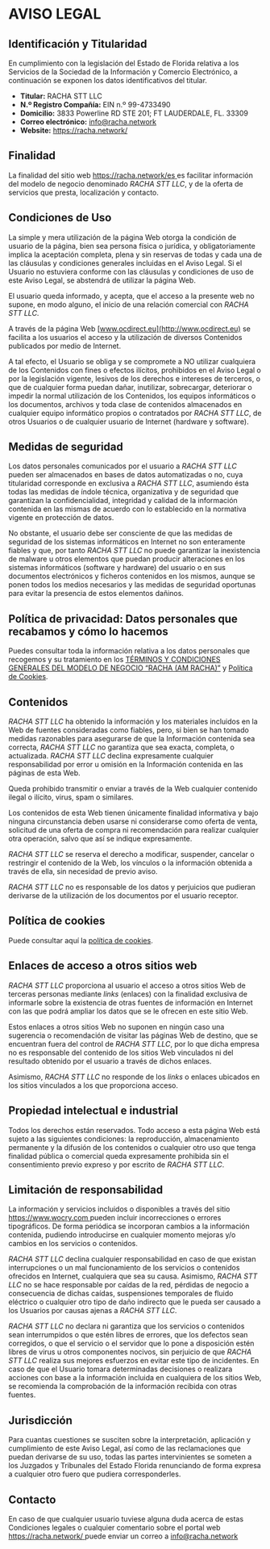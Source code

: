 # AVISO LEGAL

## Identificación y Titularidad

En cumplimiento con la legislación del Estado de Florida relativa a los Servicios de la Sociedad de la Información y Comercio Electrónico, a continuación se exponen los datos identificativos del titular.

- **Titular:** RACHA STT LLC  
- **N.º Registro Compañía:** EIN n.º 99-4733490  
- **Domicilio:** 3833 Powerline RD STE 201; FT LAUDERDALE, FL. 33309  
- **Correo electrónico:** info@racha.network  
- **Website:** [https://racha.network/ ](https://racha.network/ )

## Finalidad

La finalidad del sitio web [https://racha.network/es ](https://racha.network/es ) es facilitar información del modelo de negocio denominado *RACHA STT LLC*, y de la oferta de servicios que presta, localización y contacto.

## Condiciones de Uso

La simple y mera utilización de la página Web otorga la condición de usuario de la página, bien sea persona física o jurídica, y obligatoriamente implica la aceptación completa, plena y sin reservas de todas y cada una de las cláusulas y condiciones generales incluidas en el Aviso Legal. Si el Usuario no estuviera conforme con las cláusulas y condiciones de uso de este Aviso Legal, se abstendrá de utilizar la página Web.

El usuario queda informado, y acepta, que el acceso a la presente web no supone, en modo alguno, el inicio de una relación comercial con *RACHA STT LLC*.

A través de la página Web [www.ocdirect.eu](http://www.ocdirect.eu) se facilita a los usuarios el acceso y la utilización de diversos Contenidos publicados por medio de Internet.

A tal efecto, el Usuario se obliga y se compromete a NO utilizar cualquiera de los Contenidos con fines o efectos ilícitos, prohibidos en el Aviso Legal o por la legislación vigente, lesivos de los derechos e intereses de terceros, o que de cualquier forma puedan dañar, inutilizar, sobrecargar, deteriorar o impedir la normal utilización de los Contenidos, los equipos informáticos o los documentos, archivos y toda clase de contenidos almacenados en cualquier equipo informático propios o contratados por *RACHA STT LLC*, de otros Usuarios o de cualquier usuario de Internet (hardware y software).

## Medidas de seguridad

Los datos personales comunicados por el usuario a *RACHA STT LLC* pueden ser almacenados en bases de datos automatizadas o no, cuya titularidad corresponde en exclusiva a *RACHA STT LLC*, asumiendo ésta todas las medidas de índole técnica, organizativa y de seguridad que garantizan la confidencialidad, integridad y calidad de la información contenida en las mismas de acuerdo con lo establecido en la normativa vigente en protección de datos.

No obstante, el usuario debe ser consciente de que las medidas de seguridad de los sistemas informáticos en Internet no son enteramente fiables y que, por tanto *RACHA STT LLC* no puede garantizar la inexistencia de malware u otros elementos que puedan producir alteraciones en los sistemas informáticos (software y hardware) del usuario o en sus documentos electrónicos y ficheros contenidos en los mismos, aunque se ponen todos los medios necesarios y las medidas de seguridad oportunas para evitar la presencia de estos elementos dañinos.

## Política de privacidad: Datos personales que recabamos y cómo lo hacemos

Puedes consultar toda la información relativa a los datos personales que recogemos y su tratamiento en los [TÉRMINOS Y CONDICIONES GENERALES DEL MODELO DE NEGOCIO “RACHA (AM RACHA)”](https://racha.network/tyc) y [Política de Cookies](https://racha.network/cookies).

## Contenidos

*RACHA STT LLC* ha obtenido la información y los materiales incluidos en la Web de fuentes consideradas como fiables, pero, si bien se han tomado medidas razonables para asegurarse de que la Información contenida sea correcta, *RACHA STT LLC* no garantiza que sea exacta, completa, o actualizada. *RACHA STT LLC* declina expresamente cualquier responsabilidad por error u omisión en la Información contenida en las páginas de esta Web.

Queda prohibido transmitir o enviar a través de la Web cualquier contenido ilegal o ilícito, virus, spam o similares.

Los contenidos de esta Web tienen únicamente finalidad informativa y bajo ninguna circunstancia deben usarse ni considerarse como oferta de venta, solicitud de una oferta de compra ni recomendación para realizar cualquier otra operación, salvo que así se indique expresamente.

*RACHA STT LLC* se reserva el derecho a modificar, suspender, cancelar o restringir el contenido de la Web, los vínculos o la información obtenida a través de ella, sin necesidad de previo aviso.

*RACHA STT LLC* no es responsable de los datos y perjuicios que pudieran derivarse de la utilización de los documentos por el usuario receptor.

## Política de cookies

Puede consultar aquí la [política de cookies](cookies.md).

## Enlaces de acceso a otros sitios web

*RACHA STT LLC* proporciona al usuario el acceso a otros sitios Web de terceras personas mediante *links* (enlaces) con la finalidad exclusiva de informarle sobre la existencia de otras fuentes de información en Internet con las que podrá ampliar los datos que se le ofrecen en este sitio Web.

Estos enlaces a otros sitios Web no suponen en ningún caso una sugerencia o recomendación de visitar las páginas Web de destino, que se encuentran fuera del control de *RACHA STT LLC*, por lo que dicha empresa no es responsable del contenido de los sitios Web vinculados ni del resultado obtenido por el usuario a través de dichos enlaces.

Asimismo, *RACHA STT LLC* no responde de los *links* o enlaces ubicados en los sitios vinculados a los que proporciona acceso.

## Propiedad intelectual e industrial

Todos los derechos están reservados. Todo acceso a esta página Web está sujeto a las siguientes condiciones: la reproducción, almacenamiento permanente y la difusión de los contenidos o cualquier otro uso que tenga finalidad pública o comercial queda expresamente prohibida sin el consentimiento previo expreso y por escrito de *RACHA STT LLC*.

## Limitación de responsabilidad

La información y servicios incluidos o disponibles a través del sitio [https://www.wocry.com ](https://www.wocry.com ) pueden incluir incorrecciones o errores tipográficos. De forma periódica se incorporan cambios a la información contenida, pudiendo introducirse en cualquier momento mejoras y/o cambios en los servicios o contenidos.

*RACHA STT LLC* declina cualquier responsabilidad en caso de que existan interrupciones o un mal funcionamiento de los servicios o contenidos ofrecidos en Internet, cualquiera que sea su causa. Asimismo, *RACHA STT LLC* no se hace responsable por caídas de la red, pérdidas de negocio a consecuencia de dichas caídas, suspensiones temporales de fluido eléctrico o cualquier otro tipo de daño indirecto que le pueda ser causado a los Usuarios por causas ajenas a *RACHA STT LLC*.

*RACHA STT LLC* no declara ni garantiza que los servicios o contenidos sean interrumpidos o que estén libres de errores, que los defectos sean corregidos, o que el servicio o el servidor que lo pone a disposición estén libres de virus u otros componentes nocivos, sin perjuicio de que *RACHA STT LLC* realiza sus mejores esfuerzos en evitar este tipo de incidentes. En caso de que el Usuario tomara determinadas decisiones o realizara acciones con base a la información incluida en cualquiera de los sitios Web, se recomienda la comprobación de la información recibida con otras fuentes.

## Jurisdicción

Para cuantas cuestiones se susciten sobre la interpretación, aplicación y cumplimiento de este Aviso Legal, así como de las reclamaciones que puedan derivarse de su uso, todas las partes intervinientes se someten a los Juzgados y Tribunales del Estado Florida renunciando de forma expresa a cualquier otro fuero que pudiera corresponderles.

## Contacto

En caso de que cualquier usuario tuviese alguna duda acerca de estas Condiciones legales o cualquier comentario sobre el portal web [https://racha.network/ ](https://racha.network/ ) puede enviar un correo a [info@racha.network](mailto:info@racha.network)
